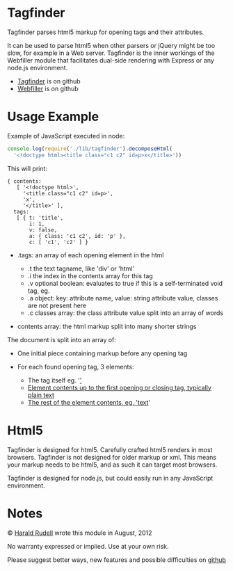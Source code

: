 # Tagfinder

Tagfinder parses html5 markup for opening tags and their attributes.

It can be used to parse html5 when other parsers or jQuery might be too slow, for example in a Web server. Tagfinder is the inner workings of the Webfiller module that facilitates dual-side rendering with Express or any node.js environment.

* [Tagfinder](https://github.com/haraldrudell/tagfinder) is on github
* [Webfiller](https://github.com/haraldrudell/webfiller) is on github

# Usage Example

Example of JavaScript executed in node:

```js
console.log(require('./lib/tagfinder').decomposeHtml(
  '<!doctype html><title class="c1 c2" id=p>x</title>'))
```

This will print:

```
{ contents: 
   [ '<!doctype html>',
     '<title class="c1 c2" id=p>',
     'x',
     '</title>' ],
  tags: 
   [ { t: 'title',
       i: 1,
       v: false,
       a: { class: 'c1 c2', id: 'p' },
       c: [ 'c1', 'c2' ] }
```

* .tags: an array of each opening element in the html

  * .t the text tagname, like 'div' or 'html'
  * .i the index in the contents array for this tag
  * .v optional boolean: evaluates to true if this is a self-terminated void tag, eg. <br/>
  * .a object: key: attribute name, value: string attribute value, classes are not present here
  * .c classes array: the class attribute value split into an array of words

* contents array: the html markup split into many shorter strings

The document is split into an array of:

  * One initial piece containing markup before any opening tag
  * For each found opening tag, 3 elements:

     * The tag itself eg. '<a href=#>'
     * Element contents up to the first opening or closing tag, typically plain text
     * The rest of the element contents, eg. '<child/>text</a>'

# Html5

   Tagfinder is designed for html5. Carefully crafted html5 renders in most browsers. Tagfinder is not designed for older markup or xml. This means your markup needs to be html5, and as such it can target most browsers.

   Tagfinder is designed for node.js, but could easily run in any JavaScript environment.

# Notes

© [Harald Rudell](http://www.haraldrudell.com) wrote this module in August, 2012

No warranty expressed or implied. Use at your own risk.

Please suggest better ways, new features and possible difficulties on [github](https://github.com/haraldrudell/tagfinder)